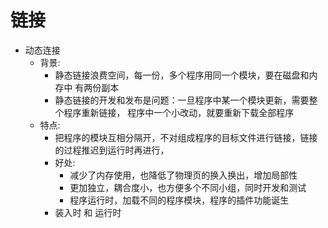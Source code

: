 链接
=====

- 动态连接
    - 背景: 
        - 静态链接浪费空间，每一份，多个程序用同一个模块，要在磁盘和内存中
    有两份副本
        - 静态链接的开发和发布是问题：一旦程序中某一个模块更新，需要整个程序重新链接，
    程序中一个小改动，就要重新下载全部程序
    - 特点:
        - 把程序的模块互相分隔开，不对组成程序的目标文件进行链接，链接的过程推迟到运行时再进行，
        - 好处:
            - 减少了内存使用，也降低了物理页的换入换出，增加局部性
            - 更加独立，耦合度小，也方便多个不同小组，同时开发和测试
            - 程序运行时，加载不同的程序模块，程序的插件功能诞生
        - 装入时 和 运行时    